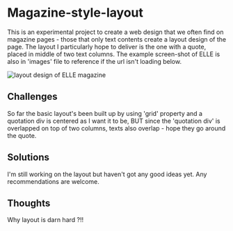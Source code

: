 # Magazine-style-layout

This is an experimental project to create a web design that we often find on magazine pages - those that only text contents create a layout design of the page. The layout I particularly hope to deliver is the one with a quote, placed in middle of two text columns. The example screen-shot of ELLE is also in 'images' file to reference if the url isn't loading below.

![layout design of ELLE magazine](https://github.com/JK-8989/layout-2/blob/images/screen-shot.png?raw=true)

## Challenges
So far the basic layout's been built up by using 'grid' property and a quotation div is centered as I want it to be, BUT since the 'quotation div' is overlapped on top of two columns, texts also overlap - hope they go around the quote.


## Solutions
I'm still working on the layout but haven't got any good ideas yet. Any recommendations are welcome. 

## Thoughts
Why layout is darn hard ?!!